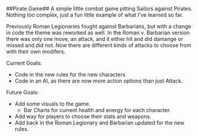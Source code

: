 ##Pirate Game##
A simple little combat game pitting Sailors against Pirates. Nothing too complex, just a fun little example of what I've learned so far.

Previously Roman Legionaries fought against Barbarians, but with a change in code the theme was reworked as well. In the Roman v. Barbarian version there was only one move, an attack, and it either hit and did damange or missed and did not. Now there are different kinds of attacks to choose from with their own modifers.

Current Goals:
* Code in the new rules for the new characters.
* Code in an AI, as there are now more action options than just Attack.


Future Goals:
* Add some visuals to the game.
	* Bar Charts for current health and energy for each character.
* Add way for players to choose their stats and weapons.
* Add back in the Roman Legionary and Barbarian updated for the new rules.